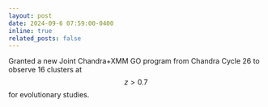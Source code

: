 ```yaml
---
layout: post
date: 2024-09-6 07:59:00-0400
inline: true
related_posts: false
---
```


Granted a new Joint Chandra+XMM GO program from Chandra Cycle 26 to observe 16 clusters at $$z>0.7$$ for evolutionary studies.
